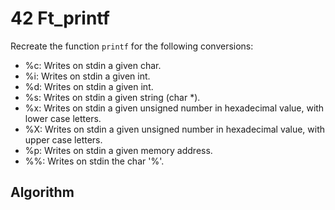 # 42 Ft_printf

Recreate the function `printf` for the following conversions:

*	%c: Writes on stdin a given char.
*	%i: Writes on stdin a given int.
*	%d: Writes on stdin a given int.
*	%s: Writes on stdin a given string (char *).
*	%x: Writes on stdin a given unsigned number in hexadecimal value, with lower case letters.
*	%X: Writes on stdin a given unsigned number in hexadecimal value, with upper case letters.
*	%p: Writes on stdin a given memory address.
*	%%: Writes on stdin the char '%'.


## Algorithm


